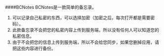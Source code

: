 ####BCNotes
BCNotes是一款简单的备忘录。
1. 可以记录自己私密的东西，可以选择加密（加密之后，每次打开都是需要密码）。
2. 此款备忘录不会把您的私密内容上传到服务端，所以没有任何人可以知道您的私密信息。
3. 由于不会把您的信息上传到服务端，所以不会给您同步，如果您删掉应用，请把这些内容进行备份。
